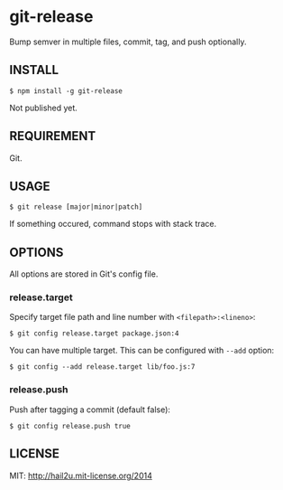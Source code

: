 git-release
===========

Bump semver in multiple files, commit, tag, and push optionally.


INSTALL
-------

    $ npm install -g git-release

Not published yet.


REQUIREMENT
-----------

Git.


USAGE
-----

    $ git release [major|minor|patch]

If something occured, command stops with stack trace.


OPTIONS
-------

All options are stored in Git's config file.


### release.target

Specify target file path and line number with `<filepath>:<lineno>`:

    $ git config release.target package.json:4

You can have multiple target. This can be configured with `--add` option:

    $ git config --add release.target lib/foo.js:7


### release.push

Push after tagging a commit (default false):

    $ git config release.push true


LICENSE
-------

MIT: http://hail2u.mit-license.org/2014
